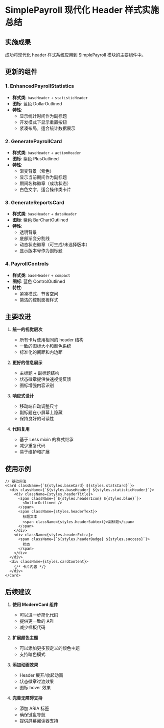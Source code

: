 # SimplePayroll 现代化 Header 样式实施总结

## 实施成果

成功将现代化 header 样式系统应用到 SimplePayroll 模块的主要组件中。

## 更新的组件

### 1. EnhancedPayrollStatistics
- **样式类**: `baseHeader` + `statisticHeader`
- **图标**: 蓝色 DollarOutlined
- **特性**: 
  - 显示统计时间作为副标题
  - 开发模式下显示重置按钮
  - 紧凑布局，适合统计数据展示

### 2. GeneratePayrollCard
- **样式类**: `baseHeader` + `actionHeader`
- **图标**: 紫色 PlusOutlined
- **特性**:
  - 渐变背景（紫色）
  - 显示当前期间作为副标题
  - 期间名称徽章（成功状态）
  - 白色文字，适合操作类卡片

### 3. GenerateReportsCard
- **样式类**: `baseHeader` + `dataHeader`
- **图标**: 紫色 BarChartOutlined
- **特性**:
  - 透明背景
  - 底部渐变分割线
  - 动态状态徽章（可生成/未选择版本）
  - 显示版本号作为副标题

### 4. PayrollControls
- **样式类**: `baseHeader` + `compact`
- **图标**: 蓝色 ControlOutlined
- **特性**:
  - 紧凑模式，节省空间
  - 简洁的控制面板样式

## 主要改进

1. **统一的视觉层次**
   - 所有卡片使用相同的 header 结构
   - 一致的图标大小和颜色系统
   - 标准化的间距和内边距

2. **更好的信息展示**
   - 主标题 + 副标题结构
   - 状态徽章提供快速视觉反馈
   - 图标增强内容识别

3. **响应式设计**
   - 移动端自动调整尺寸
   - 副标题在小屏幕上隐藏
   - 保持良好的可读性

4. **代码复用**
   - 基于 Less mixin 的样式继承
   - 减少重复代码
   - 易于维护和扩展

## 使用示例

```tsx
// 基础用法
<Card className={`${styles.baseCard} ${styles.statsCard}`}>
  <div className={`${styles.baseHeader} ${styles.statisticHeader}`}>
    <div className={styles.headerTitle}>
      <span className={`${styles.headerIcon} ${styles.blue}`}>
        <DollarOutlined />
      </span>
      <span className={styles.headerText}>
        标题文本
        <span className={styles.headerSubtext}>副标题</span>
      </span>
    </div>
    <div className={styles.headerExtra}>
      <span className={`${styles.headerBadge} ${styles.success}`}>
        状态
      </span>
    </div>
  </div>
  <div className={styles.cardContent}>
    {/* 卡片内容 */}
  </div>
</Card>
```

## 后续建议

1. **使用 ModernCard 组件**
   - 可以进一步简化代码
   - 提供更一致的 API
   - 减少样板代码

2. **扩展颜色主题**
   - 可以添加更多预定义的颜色主题
   - 支持暗色模式

3. **添加动画效果**
   - Header 展开/收起动画
   - 状态徽章过渡效果
   - 图标 hover 效果

4. **完善无障碍支持**
   - 添加 ARIA 标签
   - 确保键盘导航
   - 提供屏幕阅读器支持